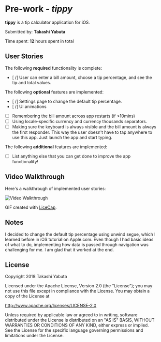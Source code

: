 # Pre-work - *tippy*

**tippy** is a tip calculator application for iOS.

Submitted by: **Takashi Yabuta**

Time spent: **12** hours spent in total

## User Stories

The following **required** functionality is complete:

* [ /] User can enter a bill amount, choose a tip percentage, and see the tip and total values.

The following **optional** features are implemented:
* [ /] Settings page to change the default tip percentage.
* [ /] UI animations
* [ ] Remembering the bill amount across app restarts (if <10mins)
* [ ] Using locale-specific currency and currency thousands separators.
* [ ] Making sure the keyboard is always visible and the bill amount is always the first responder. This way the user doesn't have to tap anywhere to use this app. Just launch the app and start typing.

The following **additional** features are implemented:

- [ ] List anything else that you can get done to improve the app functionality!

## Video Walkthrough 

Here's a walkthrough of implemented user stories:

<img src='https://imgur.com/bJFtIbW' title='Video Walkthrough' width='' alt='Video Walkthrough' />

GIF created with [LiceCap](http://www.cockos.com/licecap/).

## Notes

I decided to change the default tip percentage using unwind segue, which I learned before in iOS tutorial on Apple.com. Even though I had basic ideas of what to do, implementing how data is passed through navigation was challenging for me. I am glad that it worked at the end.

## License

Copyright 2018 Takashi Yabuta

Licensed under the Apache License, Version 2.0 (the "License");
you may not use this file except in compliance with the License.
You may obtain a copy of the License at

http://www.apache.org/licenses/LICENSE-2.0

Unless required by applicable law or agreed to in writing, software
distributed under the License is distributed on an "AS IS" BASIS,
WITHOUT WARRANTIES OR CONDITIONS OF ANY KIND, either express or implied.
See the License for the specific language governing permissions and
limitations under the License.
